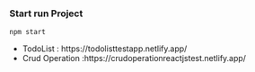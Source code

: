 <h3> Start run Project </h3>

```
npm start
```

<ul>
 <li> TodoList : https://todolisttestapp.netlify.app/
   <li> Crud Operation :https://crudoperationreactjstest.netlify.app/
 </ul>
